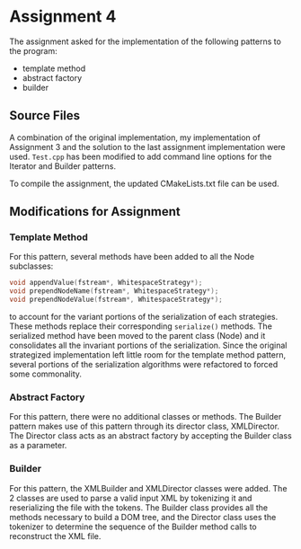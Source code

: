 # Assignment 4

The assignment asked for the implementation of the following patterns to the program:

- template method
- abstract factory
- builder

## Source Files

A combination of the original implementation, my implementation of Assignment 3 and the solution to the last assignment implementation were used. `Test.cpp` has been modified to add command line options for the Iterator and Builder patterns.

To compile the assignment, the updated CMakeLists.txt file can be used.

## Modifications for Assignment

### Template Method

For this pattern, several methods have been added to all the Node subclasses:

```c++
void appendValue(fstream*, WhitespaceStrategy*);
void prependNodeName(fstream*, WhitespaceStrategy*);
void prependNodeValue(fstream*, WhitespaceStrategy*);
```

to account for the variant portions of the serialization of each strategies. These methods replace their corresponding `serialize()` methods. The serialized method have been moved to the parent class (Node) and it consolidates all the invariant portions of the serialization. Since the original strategized implementation left little room for the template method pattern, several portions of the serialization algorithms were refactored to forced some commonality.

### Abstract Factory

For this pattern, there were no additional classes or methods. The Builder pattern makes use of this pattern through its director class, XMLDirector. The Director class acts as an abstract factory by accepting the Builder class as a parameter.

### Builder

For this pattern, the XMLBuilder and XMLDirector classes were added. The 2 classes are used to parse a valid input XML by tokenizing it and reserializing the file with the tokens. The Builder class provides all the methods necessary to build a DOM tree, and the Director class uses the tokenizer to determine the sequence of the Builder method calls to reconstruct the XML file.
